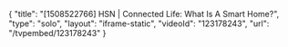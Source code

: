 {
    "title": "[1508522766] HSN | Connected Life: What Is A Smart Home?",
    "type": "solo",
    "layout": "iframe-static",
    "videoId": "123178243",
    "url": "\/tvpembed\/123178243"
}